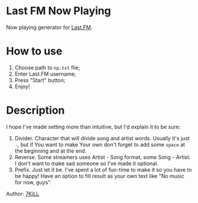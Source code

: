 # Last FM Now Playing
Now playing generator for [Last.FM](http://last.fm). 

# How to use
1. Choose path to `np.txt` file;
2. Enter Last.FM username;
3. Press "Start" button;
4. Enjoy!

# Description
I hope I've made setting more than intuitive, but I'd explain it to be sure:
1. Divider. Character that will divide song and artist words. Usually it's just `-`, but if You want to make Your own don't forget to add some `space` at the beginning and at the end.
2. Reverse. Some streamers uses Artist - Song format, some Song - Artist. I don't want to make sad someone so I've made it optional. 
3. Prefix. Just let it be. I've spent a lot of fun-time to make it so you have to be happy! Have an option to fill result as your own text like "No music for now, guys". 

Author: [7KiLL](http://www.last.fm/ru/user/mr7kill)